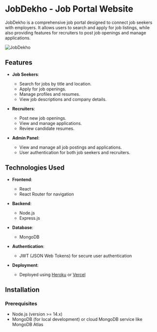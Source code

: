 # JobDekho - Job Portal Website

JobDekho is a comprehensive job portal designed to connect job seekers with employers. It allows users to search and apply for job listings, while also providing features for recruiters to post job openings and manage applications.

![JobDekho](https://github.com/user-attachments/assets/2aba1799-401a-44f5-be1c-5231b29dcb6c)

## Features

- **Job Seekers**:
  - Search for jobs by title and location.
  - Apply for job openings.
  - Manage profiles and resumes.
  - View job descriptions and company details.

- **Recruiters**:
  - Post new job openings.
  - View and manage applications.
  - Review candidate resumes.

- **Admin Panel**:
  - View and manage all job postings and applications.
  - User authentication for both job seekers and recruiters.

## Technologies Used

- **Frontend**:
  - React
  - React Router for navigation

- **Backend**:
  - Node.js
  - Express.js

- **Database**:
  - MongoDB

- **Authentication**:
  - JWT (JSON Web Tokens) for secure user authentication

- **Deployment**:
  - Deployed using [Heroku](https://heroku.com) or [Vercel](https://vercel.com)

## Installation

### Prerequisites

- Node.js (version >= 14.x)
- MongoDB (for local development) or cloud MongoDB service like MongoDB Atlas